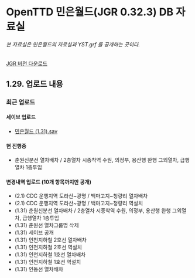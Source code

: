 # OpenTTD 민은월드(JGR 0.32.3) DB 자료실
###### 본 자료실은 민은월드의 자료실과 YST.grf 를 공개하는 곳이다.
[JGR 버전 다운로드](https://github.com/JGRennison/OpenTTD-patches/releases)

## 1.29. 업로드 내용
### 최근 업로드
#### 세이브 업로드
- [민은월드 (1.31).sav](https://github.com/evepoi/minenworld/blob/master/save/%EB%AF%BC%EC%9D%80%EC%9B%94%EB%93%9C%20(1.31).sav)

#### 현 진행중
- 춘원신분선 열차배차 / 2층열차 시종착역 수원, 의정부, 용산행 완행 그외열차, 급행열차 1층투입

#### 변경내역 업로드 (10개 항목까지만 공개)
- (2.1) CDC 운행지역 도라산~광명 / 백마고지~청량리 열차배차
- (2.1) CDC 운행지역 도라산~광명 / 백마고지~청량리 역설치
- (1.31) 춘원신분선 열차배차 / 2층열차 시종착역 수원, 의정부, 용산행 완행 그외열차, 급행열차 1층투입
- (1.31) 춘원선 열차그룹명 삭제
- (1.31) 세이브 공개
- (1.31) 인천지하철 2호선 열차배차
- (1.31) 인천지하철 2호선 역설치
- (1.31) 인천지하철 1호선 열차배차
- (1.31) 인천지하철 1호선 역설치
- (1.31) 인동선 열차배차
